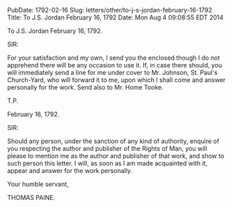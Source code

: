 PubDate: 1792-02-16
Slug: letters/other/to-j-s-jordan-february-16-1792
Title: To J.S. Jordan February 16, 1792
Date: Mon Aug  4 09:08:55 EDT 2014

   To J.S. Jordan February 16, 1792.

   SIR:

   For your satisfaction and my own, I send you the enclosed though I do not
   apprehend there will be any occasion to use it. If, in case there should,
   you will immediately send a line for me under cover to Mr. Johnson, St.
   Paul's Church-Yard, who will forward it to me, upon which I shall come and
   answer personally for the work. Send also to Mr. Home Tooke.

   T.P.

   February 16, 1792.

   SIR:

   Should any person, under the sanction of any kind of authority, enquire of
   you respecting the author and publisher of the Rights of Man, you will
   please to mention me as the author and publisher of that work, and show to
   such person this letter. I will, as soon as I am made acquainted with it,
   appear and answer for the work personally.

   Your humble servant,

   THOMAS PAINE.

    
